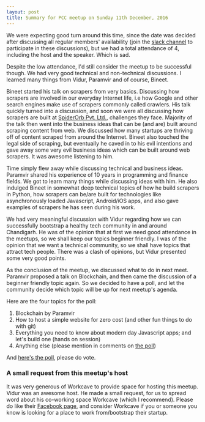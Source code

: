 ```yaml
---
layout: post
title: Summary for PCC meetup on Sunday 11th December, 2016
---
```


<amp-img alt="Programmer's Club Chandigarh December 2016 meetup" width="600" height="450" layout="responsive" src="/assets/images/programmers-club-chanidgarh-december-2016-meetup.jpg"></amp-img>


We were expecting good turn around this time, since the date was decided after discussing all regular members' availability (join the [slack channel](https://pcchd-slack.herokuapp.com/) to participate in these discussions), but we had a total attendance of 4, including the host and the speaker. Which is sad.

Despite the low attendance, I'd still consider the meetup to be successful though. We had very good technical and non-technical discussions. I learned many things from Vidur, Paramvir and of course, Bineet.

Bineet started his talk on scrapers from very basics. Discussing how scrapers are involved in our everyday Internet life, i.e how Google and other search engines make use of scrapers commonly called crawlers. His talk quickly turned into a discussion, and soon we were all discussing how scrapers are built at [SpiderOrb Pvt. Ltd.](http://spiderorb.com/), challenges they face. Majority of the talk then went into the business ideas that can be (and are) built around scraping content from web. We discussed how many startups are thriving off of content scraped from around the Internet. Bineet also touched the legal side of scraping, but eventually he caved in to his evil intentions and gave away some very evil business ideas which can be built around web scrapers. It was awesome listening to him.

Time simply flew away while discussing technical and business ideas. Paramvir shared his experience of 10 years in programming and finance fields. We got to learn many things while discussing ideas with him. He also indulged Bineet in somewhat deep technical topics of how he build scrapers in Python, how scrapers can be/are built for technologies like asynchronously loaded Javascript, Android/iOS apps, and also gave examples of scrapers he has seen during his work.

We had very meaningful discussion with Vidur regarding how we can successfully bootstrap a healthy tech community in and around Chandigarh. He was of the opinion that at first we need good attendance in the meetups, so we shall keep our topics beginner friendly. I was of the opinion that we want a technical community, so we shall have topics that attract tech people. There was a clash of opinions, but Vidur presented some very good points.

As the conclusion of the meetup, we discussed what to do in next meet. Paramvir proposed a talk on Blockchain, and then came the discussion of a beginner friendly topic again. So we decided to have a poll, and let the community decide which topic will be up for next meetup's agenda.

Here are the four topics for the poll:

  1. Blockchain by Paramvir
  2. How to host a simple website for zero cost (and other fun things to do with git)
  3. Everything you need to know about modern day Javascript apps; and let's build one (hands on session)
  4. Anything else (please mention in comments on [the poll](https://www.meetup.com/Chandigarh-Programmers-Club/polls/1237823/))

And [here's the poll](https://www.meetup.com/Chandigarh-Programmers-Club/polls/1237823/), please do vote.

### A small request from this meetup's host

It was very generous of Workcave to provide space for hosting this meetup. Vidur was an awesome host. He made a small request, for us to spread word about his co-working space Workcave (which I recommend). Please do like their [Facebook page](https://www.facebook.com/workcave/), and consider Workcave if you or someone you know is looking for a place to work from/bootstrap their startup.
